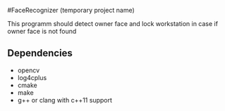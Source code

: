 #FaceRecognizer (temporary project name)

This programm should detect owner face and lock workstation in case if owner face is not found

## Dependencies
 - opencv
 - log4cplus
 - cmake
 - make
 - g++ or clang with c++11 support

